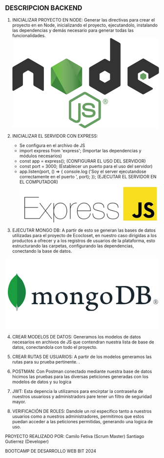## DESCRIPCION BACKEND

1. INICIALIZAR PROYECTO EN NODE: Generar las directivas para crear el proyecto en en Node, inicializando el proyecto, ejecutandolo, instalando las dependencias y demás necesario para generar todas las funcionalidades.
![alt text](image.png)

2. INICIALIZAR EL SERVIDOR CON EXPRESS:
    - Se configura en el archivo de JS
    - import express from 'express'; (Importar las dependencias y módulos necesarios)
    - const app = express(); (CONFIGURAR EL USO DEL SERVIDOR)
    - const port = 3000; (Establecer un puerto para el uso del servidor)
    - app.listen(port, () => {
            console.log ('Soy el server ejecutandose correctamente en el puerto ', port);
        }); (EJECUTAR EL SERVIDOR EN EL COMPUTADOR)
    ![alt text](image-3.png)

3. EJECUTAR MONGO DB: A partir de esto se generan las bases de datos utilizadas para el proyecto de Ecocloset, en nuestro caso dirigidas a los productos a ofrecer y a los registros de usuarios de la plataforma, esto estructurando las carpetas, configurando las dependencias, conectando la base de datos.

![alt text](image-2.png)

4. CREAR MODELOS DE DATOS: Generamos los modelos de datos necesarios en archivos de JS que contendran nuestra lista de base de datos, conectandola con todo el proyecto.

5. CREAR RUTAS DE USUARIOS: A partir de los modelos generamos las rutas para su prueba pertinente.
.
6. POSTMAN: Con Postman conectado mediante nuestra base de datos hicimos las pruebas para las diversas peticiones generadas con los modelos de datos y su logíca

6. JWT: Esta depencia la utilizamos para encirptar la contraseña de nuestros usuarioss y administradors pare tener un filtro de seguridad mayor.

7. VERIFICACIÓN DE ROLES: Dandole un rol especifico tanto a nuestros usuarios como a nuestros administradores, permitimos que estos puedan acceder a las peticiones permitidas, generando una logica de uso.

PROYECTO REALIZADO POR:
    Camilo Fetiva (Scrum Master)
    Santiago Gutierrez (Developer)

BOOTCAMP DE DESARROLLO WEB BIT 2024
